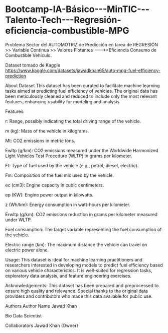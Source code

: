 # Bootcamp-IA-Básico---MinTIC---Talento-Tech---Regresión-eficiencia-combustible-MPG


Problema Sector del AUTOMOTRIZ de Predicción en tarea de REGRESIÓN >> Variable Continua >> Valores Flotantes --->>Eficiencia Consumo de Combustible Vehículo.      


Dataset tomado de Kaggle https://www.kaggle.com/datasets/jawadkhan65/auto-mpg-fuel-efficiency-prediction                                 


About Dataset
This dataset has been curated to facilitate machine learning tasks aimed at predicting fuel efficiency of vehicles. The original data has been meticulously cleaned and reduced to include only the most relevant features, enhancing usability for modeling and analysis.


Features:


r: Range, possibly indicating the total driving range of the vehicle.

m (kg): Mass of the vehicle in kilograms.

Mt: CO2 emissions in metric tons.

Ewltp (g/km): CO2 emissions measured under the Worldwide Harmonized Light Vehicles Test Procedure (WLTP) in grams per kilometer.

Ft: Type of fuel used by the vehicle (e.g., petrol, diesel, electric).

Fm: Composition of the fuel mix used by the vehicle.

ec (cm3): Engine capacity in cubic centimeters.

ep (KW): Engine power output in kilowatts.

z (Wh/km): Energy consumption in watt-hours per kilometer.

Erwltp (g/km): CO2 emissions reduction in grams per kilometer measured under WLTP.

Fuel consumption: The target variable representing the fuel consumption of the vehicle.

Electric range (km): The maximum distance the vehicle can travel on electric power alone.



Usage:
This dataset is ideal for machine learning practitioners and researchers interested in developing models to predict fuel efficiency based on various vehicle characteristics. It is well-suited for regression tasks, exploratory data analysis, and feature engineering exercises.

Acknowledgements:
This dataset has been prepared and preprocessed to ensure high quality and relevance. Special thanks to the original data providers and contributors who made this data available for public use.


Authors
Author Name
Jawad Khan

Bio
Data Scientist


Collaborators
Jawad Khan (Owner)
